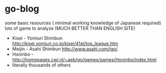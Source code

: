 # go-blog

some basic resources ( minimal working knowledge of Japanese required) lots of game to analyze (MUCH BETTER THAN ENGLISH SITE)

* Kisei - Yomiuri Shimbun http://kisei.yomiuri.co.jp/kisei/41st/top_league.htm
* Meijin - Asahi Shimbun http://www.asahi.com/igo/
* Honinbo - http://homepages.cwi.nl/~aeb/go/games/games/Honinbo/index.html
* literally thousands of others
